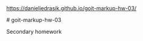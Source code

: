 <!DOCTYPE html>
<html>
<head></head>
<body><a href="https://danieljedrasik.github.io/goit-markup-hw-03/">https://danieljedrasik.github.io/goit-markup-hw-03/</a></body>

  <p># goit-markup-hw-03</p>

<p>Secondary homework</p>
</html>

